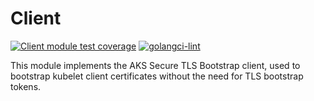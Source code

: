 # Client

[![Client module test coverage](https://github.com/Azure/aks-secure-tls-bootstrap/actions/workflows/client-coverage.yaml/badge.svg)](https://github.com/Azure/aks-secure-tls-bootstrap/actions/workflows/client-coverage.yaml)
[![golangci-lint](https://github.com/Azure/aks-secure-tls-bootstrap/actions/workflows/golangci-lint.yaml/badge.svg)](https://github.com/Azure/aks-secure-tls-bootstrap/actions/workflows/golangci-lint.yaml)

This module implements the AKS Secure TLS Bootstrap client, used to bootstrap kubelet client certificates without the need for TLS bootstrap tokens.